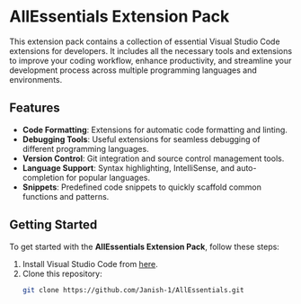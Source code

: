 # AllEssentials Extension Pack

This extension pack contains a collection of essential Visual Studio Code extensions for developers. It includes all the necessary tools and extensions to improve your coding workflow, enhance productivity, and streamline your development process across multiple programming languages and environments.

## Features

- **Code Formatting**: Extensions for automatic code formatting and linting.
- **Debugging Tools**: Useful extensions for seamless debugging of different programming languages.
- **Version Control**: Git integration and source control management tools.
- **Language Support**: Syntax highlighting, IntelliSense, and auto-completion for popular languages.
- **Snippets**: Predefined code snippets to quickly scaffold common functions and patterns.

## Getting Started

To get started with the **AllEssentials Extension Pack**, follow these steps:

1. Install Visual Studio Code from [here](https://code.visualstudio.com/).
2. Clone this repository:
   ```bash
   git clone https://github.com/Janish-1/AllEssentials.git

